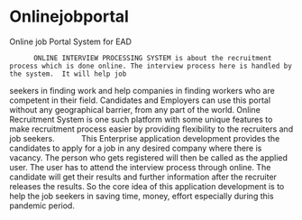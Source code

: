 # Onlinejobportal
Online job Portal System for EAD
                  
          ONLINE INTERVIEW PROCESSING SYSTEM is about the recruitment process which is done online. The interview process here is handled by the system.  It will help job 
seekers in finding work and help companies in finding workers who are competent in their field. Candidates and Employers can use this portal without any geographical barrier, from
any part of the world. Online Recruitment System is one such platform with some unique features to make recruitment process easier by providing flexibility to the recruiters and 
job seekers. 
          This Enterprise application development provides the candidates to apply for a job in any desired company where there is vacancy. The person who gets registered will
then be called as the applied user. The user has to attend the interview process through online. The candidate will get their results and further information after the recruiter 
releases the results. So the core idea of this application development is to help the job seekers in saving time, money, effort especially during this pandemic period.
